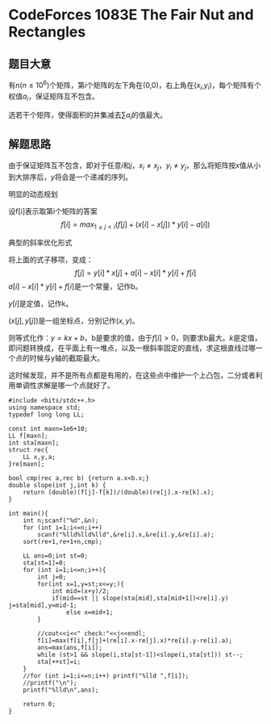# CodeForces 1083E The Fair Nut and Rectangles
## 题目大意
有$n(n \leq 10^{6})$个矩阵，第$i$个矩阵的左下角在($0$,$0$)，右上角在($x_i$,$y_i$)，每个矩阵有个权值$a_i$，保证矩阵互不包含。

选若干个矩阵，使得面积的并集减去$\sum a_i$的值最大。

## 解题思路
由于保证矩阵互不包含，即对于任意$i$和$j$，$x_i \neq x_j$，$y_i \neq y_j$，那么将矩阵按$x$值从小到大排序后，$y$将会是一个递减的序列。

明显的动态规划

设f[i]表示取第i个矩阵的答案
$$f[i]=max_{1 \leq j < i}\left(f[j]+(x[i]-x[j])*y[i]-a[i]\right)$$

典型的斜率优化形式

将上面的式子移项，变成：
$$f[j]=y[i]*x[j]+a[i]-x[i]*y[i]+f[i]$$
$a[i]-x[i]*y[i]+f[i]$是一个常量，记作b。

$y[i]$是定值，记作k。

$(x[j],y[j])$是一组坐标点，分别记作$(x,y)$。


则等式化作：$y=kx+b$，b是要求的值，由于$f[i]>0$，则要求b最大。$k$是定值，即问题转换成，在平面上有一堆点，以及一根斜率固定的直线，求这根直线过哪一个点的时候与y轴的截距最大。

这时候发现，并不是所有点都是有用的，在这些点中维护一个上凸包，二分或者利用单调性求解是哪一个点就好了。

```
#include <bits/stdc++.h>
using namespace std;
typedef long long LL;

const int maxn=1e6+10;
LL f[maxn];
int sta[maxn];
struct rec{
    LL x,y,a;
}re[maxn];

bool cmp(rec a,rec b) {return a.x<b.x;}
double slope(int j,int k) {
    return (double)(f[j]-f[k])/(double)(re[j].x-re[k].x);
}

int main(){
    int n;scanf("%d",&n);
    for (int i=1;i<=n;i++)
        scanf("%lld%lld%lld",&re[i].x,&re[i].y,&re[i].a);
    sort(re+1,re+1+n,cmp);

    LL ans=0;int st=0;
    sta[st=1]=0;
    for (int i=1;i<=n;i++){
        int j=0;
	    for(int x=1,y=st;x<=y;){
            int mid=(x+y)/2;
            if(mid==st || slope(sta[mid],sta[mid+1])<re[i].y) j=sta[mid],y=mid-1;
                else x=mid+1;
        }
        
        //cout<<i<<" check:"<<j<<endl;
        f[i]=max(f[i],f[j]+(re[i].x-re[j].x)*re[i].y-re[i].a);
        ans=max(ans,f[i]);
        while (st>1 && slope(i,sta[st-1])<slope(i,sta[st])) st--;
        sta[++st]=i;
    }
    //for (int i=1;i<=n;i++) printf("%lld ",f[i]);
    //printf("\n");
    printf("%lld\n",ans);

    return 0;
}
```